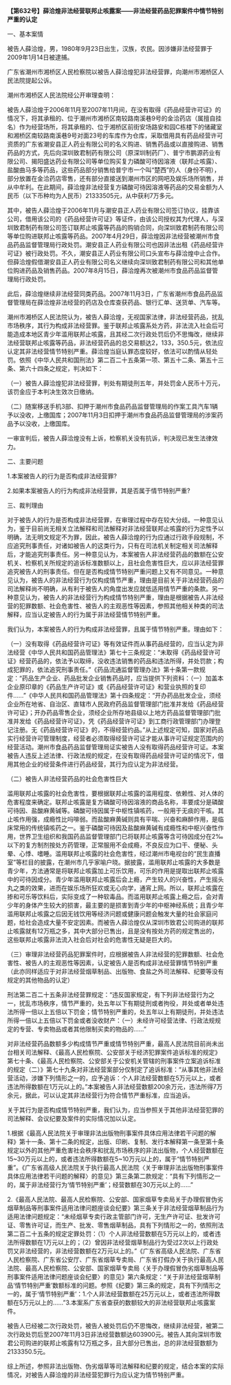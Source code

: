 **【第632号】薛洽煌非法经营联邦止咳露案——非法经营药品犯罪案件中情节特别严重的认定**

一、基本案情

被告人薛洽煌，男，1980年9月23日出生，汉族，农民。因涉嫌非法经营罪于2009年1月14日被逮捕。

广东省潮州市湘桥区人民检察院以被告人薛洽煌犯非法经营罪，向潮州市湘桥区人民法院提起公诉。

潮州市湘桥区人民法院经公开审理查明：

被告人薛洽煌于2006年11月至2007年11月间，在没有取得《药品经营许可证》的情况下，将其承租的、位于潮州市湘桥区南较路南溪巷9号的金洽药店（属擅自挂名）作为经营场所，将其承租的、位于湘桥区前街安场路安和园C栋楼下的储藏室和湘桥区南较路南溪巷9号对面23号的车库作为仓库，采取借用具有药品经营许可资质的广东省潮安县正人药业有限公司的名义购进、销售药品或以直接购进、销售药品的方式，先后向深圳致君制药有限公司（原深圳制药厂）、普宁市鹏源药业有限公司、揭阳盛达药业有限公司等单位购买复力磷酸可待因溶液（联邦止咳露）、盐酸曲马多等药品，这些药品部分销售给普宁市一个叫“楚西”的人（身份不明），部分放置在金洽药店零售，还有部分直接送到潮州市区的网吧及娱乐场所销售，并从中牟利。在此期间，薛洽煌非法经营复方磷酸可待因溶液等药品的交易金额为人民币（以下币种均为人民币）21333505元，从中获利7万多元。

其中，被告人薛洽煌于2006年11月与潮安县正人药业有限公司签订协议，挂靠该公司，借用该公司的《药品经营许可证》等证件，由该公司授权其为代理人，与深圳致君制药有限公司签订联邦止咳露等药品的购销合同，向深圳致君制药有限公司等单位购进联邦止咳露等药品。2007年4月29日，薛洽煌因非法经营被潮州市食品药品监督管理局行政处罚。潮安县正人药业有限公司也因非法出租《药品经营许可证》被行政处罚。不久，潮安县正人药业有限公司口头宣布与薛洽煌中止合作。但薛洽煌假借潮安县正人药业有限公司名义继续向深圳致君制药有限公司和其他单位购进药品及销售药品。2007年8月15日，薛洽煌再次被潮州市食品药品监督管理局行政处罚。

此后，薛洽煌继续非法经营同类药品。2007年11月3日，广东省潮州市食品药品监督管理局在薛洽煌非法经营的药店及仓库查获药品、银行汇单、送货单、汽车等。

潮州市湘桥区人民法院认为，被告人薛洽煌，无视国家法律，非法经营药品，扰乱市场秩序，其行为构成非法经营罪。鉴于联邦止咳露系处方药，非法流入社会后可能造成本地区青少年滥用联邦止咳露，且其经二次行政处罚后仍不思悔改，继续非法经营联邦止咳露等药品，非法经营药品的总交易额达2，133，350.5元，依法应认定其非法经营情节特别严重。薛洽煌当庭认罪态度较好，依法可以酌情从轻处罚。依照《中华人民共和国刑法》第二百二十五条第一项、第五十二条、第五十三条、第六十四条之规定，判决如下：

（一）被告人薛洽煌犯非法经营罪，判处有期徒刑五年，并处罚金人民币十万元，该罚金应于本判决生效次日缴纳。

（二）随案移送手机3部、扣押于潮州市食品药品监督管理局的作案工具汽车1辆予以没收，上缴国库；2007年11月3日扣押于潮州市食品药品监督管理局的涉案药品予以没收，上缴国库。

一审宣判后，被告人薛洽煌没有上诉，检察机关没有抗诉，判决现已发生法律效力。

二、主要问题

1.本案被告人的行为是否构成非法经营罪?

2.如果本案被告人的行为构成非法经营罪，其是否属于情节特别严重?

三、裁判理由

对于被告人的行为是否构成非法经营罪，在审理过程中存在较大分歧。一种意见认为，鉴于目前尚无相关立法解释和司法解释对非法经营联邦止咳露的行为定性予以明确，法无明文规定不为罪，因此，被告人薛洽煌的行为应通过行政手段规制，不应追究刑事责任，对诸如被告人的这类行为，只有在司法机关制定相关司法解释后，才能追究刑事责任。另一种意见认为，本案被告人非法经营药品的数额在公安机关、检察机关所规定的追诉标准数额以上，且社会危害性巨大，应以非法经营罪追究被告人的刑事责任。但在是否构成情节特别严重问题上又有不同意见。一种意见认为，被告人的非法经营行为仅构成情节严重，理由是目前关于非法经营药品的司法解释尚不明确，从有利于被告人的角度出发应就低适用情节严重的条款。另一种意见认为，被告人的非法经营行为构成情节特别严重，理由是根据被告人非法经营的犯罪数额、社会危害性、被告人的主观恶性等因素，参照其他相关种类的司法解释，应当认定被告人的行为属于非法经营情节特别严重。

我们认为，本案被告人的行为构成非法经营罪，且属于情节特别严重。理由如下：

（一）没有取得《药品经营许可证》等有效证件而从事药品经营的，应当认定为非法经营《中华人民共和国药品管理法》第七十三条规定：“未取得《药品经营许可证》经营药品的，依法予以取缔，没收违法销售的药品和违法所得，并处罚款；构成犯罪的，依法追究刑事责任。”《药品流通监督管理办法》第十条第一款规定：“药品生产企业、药品批发企业销售药品时，应当提供下列资料：（一）加盖本企业原印章的《药品生产许可证》或《药品经营许可证》和营业执照的复印件……”《中华人民共和国药品管理法》第十四条规定：“开办药品批发企业，须经企业所在地省、自治区、直辖市人民政府药品监督管理部门批准并发给《药品经营许可证》；开办药品零售企业，须经企业所存地县级以上地方药品监督管理部门批准并发给《药品经营许可证》，凭《药品经营许可证》到工商行政管理部门办理登记注册。无《药品经营许可证》的，不得经营约品。”从上述规定可知，国家对药品实行经营许可管理制度，经营者必须取得经营许可证才能从事许可证规定范围内的经营活动。潮州市食品药品监督管理局证实被告人没有取得药品经营许可证。本案被告人违反上述法律、行政法规的规定，在没有取得药品经营许可证的情况下，借用其他企业的经营条件进行药品经营，其行为应认定为非法经营。

（二）被告人非法经营药品的社会危害性巨大

滥用联邦止咳露的社会危害性，要根据联邦止咳露的滥用程度、依赖性、对人体的危害程度来确定。联邦止咳露是复方磷酸可待因溶液的商品名称，丰要成分是磷酸可待因、盐酸麻黄碱等。磷酸可待因属于中枢性镇咳药，一般用于无痰的干咳。其止咳作用强，成瘾性比吗啡弱。而盐酸麻黄碱则具有平喘、兴奋和麻醉作用，是临床常用的传统镇咳药之一。鉴于磷酸可待因及盐酸麻黄碱有成瘾性和中枢兴奋性作用，世界卫生组织和我国药品监督管理部门已将联邦止咳露等含可待因成分在2‰以下的复方制剂按处方药管理，正常服用不会成瘾，不良反应为口干、便秘、头晕、心悸、嗜睡。滥用联邦止咳露的社会危害性，经过潮州市电视台的“民生直播室”等栏目的披露，在潮州市几乎家喻户晓。据披露，滥用联邦止咳露的大多数是青少年，方法通常是将联邦止咳露加上可乐饮用，可乐的作用是提取出联邦止咳露中的可待因成分。青少年滥用联邦止咳露后会上瘾，产生较人的兴奋性，产生摇头丸之类的效果，进而在娱乐场所狂欢或无心向学，通宵上网。所以，联邦止咳露在掺和可乐等饮料后，实际变成了一种软毒品。而滥用联邦止咳露上瘾之后，会对青少年的身体产生较大的损害，最主要的是损害到青少年的中枢神经系统；且青少年滥用联邦止咳露之后因无钱饮用等经济问题或健康问题会触发大量的社会家庭问题，给社会造成大量不安定因素。而被告人薛洽煌仅从深圳市致君公司购进的联邦止咳露就有12万瓶之多，其中大部分已售出，且是没有按处方药的规定售出的，这些联邦止咳露非法流入社会后对社会的危害性无疑是巨大的。

（三）审理非法经营药品犯罪案件时，应根据被告人非法经营的犯罪数额、社会危害性、被告人的主观恶性等因素，认定被告人是否构成非法经营罪情节特别严重（此亦同样适应于对非法经营烟草制品、出版物、食盐之外司法解释、纪要等没有规定的其他物品的认定）

刑法第二百二十五条非法经营罪规定：“违反国家规定，有下列非法经营行为之一，扰乱市场秩序，情节严重的，处五年以下有期徒刑或者拘役，并处或者单处违法所得一倍以上五倍以下罚金；情节特别严重的，处五年以上有期徒刑，并处违法所得一倍以上五倍以下罚金或者没收财产：（一）未经许可经营法律、行政法规规定的专营、专卖物品或者其他限制买卖的物品的……”

对非法经营药品数额多少构成情节严重或情节特别严重，最高人民法院目前尚未出台相关司法解释、《最高人民检察院、公安部关于经济犯罪案件追诉标准的规定》第七十条、《最高人民检察院、公安部关于公安机关管辖的刑事案件立案追诉标准的规定（二）》第七十九条对非法经营案部分仅制定了追诉标准：“从事其他非法经营活动，涉嫌下列情形之一的，应予追诉：个人非法经营数额在5万元以上，或者违法所得数额在1万元以上的。”本案被告人非法经营数额200余万元，违法所得7万余元，据此，可以认定其非法经营行为符合情节严重标准，应当追诉。

关于其行为是否构成情节特别严重，我们认为，应当参照关于其他非法经营犯罪的司法解释、会议纪要及案件的实际情况加以认定。

1.根据《最高人民法院关于审理非法出版物刑事案件具体应用法律若干问题的解释》第十一条、第十二条的规定，出版、印刷、复制、发行本解释第一条至第十条规定以外的其他严重危害社会秩序和扰乱市场秩序的非法出版物，个人经营数额在15~30万元以上的，或者违法所得数额在5~10万元以上的，属于“情节特别严重”。《广东省高级人民法院关于执行最高人民法院〈关于审理非法出版物刑事案件具体应用法律若干问题的解释〉的意见》第三条第二款规定：“具有下列情形之一的，属于非法经营行为‘情节特别严重’；经营数额在30万元以上的……”

2.《最高人民法院、最高人民检察院、公安部、国家烟草专卖局关于办理假冒伪劣烟草制品等刑事案件适用法律问题座谈会纪要》第三条关于非法经营烟草制品行为适用法律问题规定：“未经烟草专卖行政主管部门许可，无生产许可证、批发许可证、零售许可证，而生产、批发、零售烟草制品，具有下列情形之一的，依照刑法第二百二十五条的规定定罪处罚：（1）个人非法经营数额在5万元以上的，或者违法所得数额在1万元以上的；（2）曾因非法经营烟草制品行为受过2次以上行政处罚又非法经营的，非法经营数额在2万元以上的。”《广东省高级人民法院、广东省人民检察院、广东省公安厅、广东省烟草专卖局、广东省打假办关于执行最高人民法院、最高人民检察院、公安部、国家烟草专卖局〈关于办理假冒伪劣烟草制品等刑事案件适用法律问题座谈会纪要〉的意见》第六条规定：“关于非法经营烟草制品‘情节特别严重’数额标准的问题。参照《纪要》第三条的规定，具有下列情形之一的，属于‘情节特别严重’：1.个人非法经营数额在25万元以上，或者违法所得数额在5万元以上的……”3.本案系广东省查获的数额较大的非法经营联邦止咳露案件。

被告人已经被二次行政处罚，被告人被处罚后仍不思悔改，继续非法经营，被第二次行政处罚后至2007年11月3日非法经营数额达603900元。被告人其向深圳市致君公司购进的联邦止咳露有12万瓶之多，且大部分已售出，总的非法经营数额为2133350.5元。

综上所述，参照非法出版物、伪劣烟草等司法解释和纪要的规定，结合本案的实际情况，对被告人薛洽煌的非法经营犯罪行为应认定为情节特别严重。